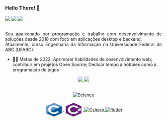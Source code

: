 ### Hello There! 👋

<a href="mailto:caio_poschardt@hotmail.com"><img height="25" src="https://img.shields.io/badge/-Outlook-%23333?style=for-the-badge&logo=microsoftoutlook&logoColor=blue" target="_blank"></a>
<a href="https://www.linkedin.com/in/caio-poschardt/" target="_blank"><img height="25" src="https://img.shields.io/badge/-LinkedIn-%230077B5?style=for-the-badge&logo=linkedin&logoColor=white" target="_blank"></a>
<a href="https://t.me/poschardt" target="_blank"><img height="25" src="https://img.shields.io/badge/Telegram-2CA5E0?style=for-the-badge&logo=telegram&logoColor=white" target="_blank"></a>
<!-- <a href="https://discord.com/channels/@me/580507315493535744" target="_blank"><img height="25" src="https://img.shields.io/badge/Discord-7289DA?style=for-the-badge&logo=discord&logoColor=white" target="_blank"></a>
<a href="https://poschardt.github.io" target="_blank"><img height="25" src="https://badgen.net/badge/icon/website/green/?icon=github&label"></a> -->

##

<p align="justify">
  Sou apaixonado por programação e trabalho com desenvolvimento de soluções desde 2018 com foco em aplicações desktop e backend.<br>
  Atualmente, curso Engenharia da Informação na Universidade Federal do ABC (UFABC). <br>
</p>

- 🐱‍👤 Metas de 2022: Aprimorar habilidades de desenvolvimento web; contribuir em projetos Open Source; Dedicar tempo a hobbies como a programação de jogos

<div align="center">
  <a href="https://github.com/poschardt">
  <img height="180em" src="https://github-readme-stats.vercel.app/api?username=poschardt&show_icons=true&theme=tokyonight&include_all_commits=true&count_private=true"/>
  <img height="180em" src="https://github-readme-stats.vercel.app/api/top-langs/?username=poschardt&layout=compact&langs_count=7&theme=tokyonight"/>
</div>

  ##
<p align="center"><a href="https://poschardt.github.io">
    <img align="center" alt="Science" height="30" src="http://ForTheBadge.com/images/badges/built-with-science.svg"><br><br>
    <img align="center" alt="C" height="45" width="60" src="https://raw.githubusercontent.com/devicons/devicon/master/icons/c/c-original.svg">
    <img align="center" alt="csharp" height="45" width="60" src="https://raw.githubusercontent.com/devicons/devicon/master/icons/csharp/csharp-plain.svg">
    <img align="center" alt="Csharp" height="45" width="60" src="https://cdn.jsdelivr.net/gh/devicons/devicon/icons/microsoftsqlserver/microsoftsqlserver-plain-wordmark.svg">
    <img align="center" alt="flutter" height="45" width="60" src="https://cdn.jsdelivr.net/gh/devicons/devicon/icons/flutter/flutter-original.svg">
  
</a></p>
